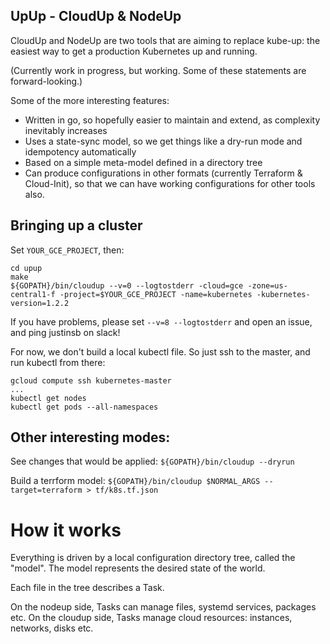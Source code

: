 ## UpUp - CloudUp & NodeUp

CloudUp and NodeUp are two tools that are aiming to replace kube-up:
the easiest way to get a production Kubernetes up and running.

(Currently work in progress, but working.  Some of these statements are forward-looking.)

Some of the more interesting features:

* Written in go, so hopefully easier to maintain and extend, as complexity inevitably increases
* Uses a state-sync model, so we get things like a dry-run mode and idempotency automatically
* Based on a simple meta-model defined in a directory tree
* Can produce configurations in other formats (currently Terraform & Cloud-Init), so that we can have working
  configurations for other tools also.

## Bringing up a cluster

Set `YOUR_GCE_PROJECT`, then:

```
cd upup
make
${GOPATH}/bin/cloudup --v=0 --logtostderr -cloud=gce -zone=us-central1-f -project=$YOUR_GCE_PROJECT -name=kubernetes -kubernetes-version=1.2.2
```

If you have problems, please set `--v=8 --logtostderr` and open an issue, and ping justinsb on slack!

For now, we don't build a local kubectl file.  So just ssh to the master, and run kubectl from there:

```
gcloud compute ssh kubernetes-master
...
kubectl get nodes
kubectl get pods --all-namespaces
```

## Other interesting modes:

See changes that would be applied: `${GOPATH}/bin/cloudup --dryrun`

Build a terrform model: `${GOPATH}/bin/cloudup $NORMAL_ARGS --target=terraform > tf/k8s.tf.json`

# How it works

Everything is driven by a local configuration directory tree, called the "model".  The model represents
the desired state of the world.

Each file in the tree describes a Task.

On the nodeup side, Tasks can manage files, systemd services, packages etc.
On the cloudup side, Tasks manage cloud resources: instances, networks, disks etc.
